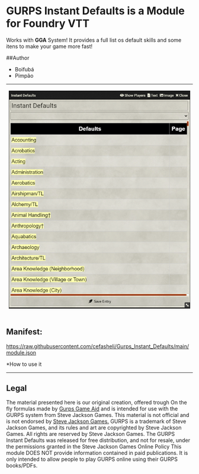 # GURPS Instant Defaults is a Module for Foundry VTT 
Works with **GGA**  System! It provides a full list os default skills and some itens to make your game more fast! 


##Author

* Boifubá
* Pimpão


<table>
<thead>
  <tr>
    <th><p align="center">
    <img width="600" src="img/1.png">
</p></th>
 </thead>
 </table>
    



## Manifest:
https://raw.githubusercontent.com/cefasheli/Gurps_Instant_Defaults/main/module.json


*How to use it

___
## Legal


The material presented here is our original creation, offered trough On the fly formulas made by  [Gurps Game Aid](https://github.com/crnormand/gurps) and is  intended for use with the GURPS system from Steve Jackson Games. This material is not official and is not endorsed by [Steve Jackson Games.](http://www.sjgames.com/)
GURPS is a trademark of Steve Jackson Games, and its rules and art are copyrighted by Steve Jackson Games. All rights are reserved by Steve Jackson Games. 
The GURPS Instant Defaults was released for free distribution, and not for resale, under the permissions granted in the Steve Jackson Games Online Policy
This module DOES NOT provide information contained in paid publications. It is only intended to allow people to play GURPS online using their GURPS books/PDFs.















